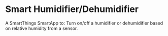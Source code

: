 # Smart Humidifier/Dehumidifier
A SmartThings SmartApp to:
Turn on/off a humidifier or dehumidifier based on relative humidity from a sensor.
